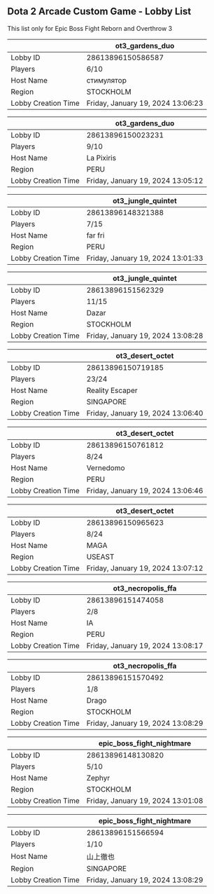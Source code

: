 ## Dota 2 Arcade Custom Game - Lobby List

This list only for Epic Boss Fight Reborn and Overthrow 3

|  | ot3_gardens_duo |
| ------ | ------ |
| Lobby ID | 28613896150586587 |
| Players | 6/10 |
| Host Name | стимулятор |
| Region | STOCKHOLM |
| Lobby Creation Time | Friday, January 19, 2024 13:06:23 |


|  | ot3_gardens_duo |
| ------ | ------ |
| Lobby ID | 28613896150023231 |
| Players | 9/10 |
| Host Name | La Pixiris |
| Region | PERU |
| Lobby Creation Time | Friday, January 19, 2024 13:05:12 |


|  | ot3_jungle_quintet |
| ------ | ------ |
| Lobby ID | 28613896148321388 |
| Players | 7/15 |
| Host Name | far fri |
| Region | PERU |
| Lobby Creation Time | Friday, January 19, 2024 13:01:33 |


|  | ot3_jungle_quintet |
| ------ | ------ |
| Lobby ID | 28613896151562329 |
| Players | 11/15 |
| Host Name | Dazar |
| Region | STOCKHOLM |
| Lobby Creation Time | Friday, January 19, 2024 13:08:28 |


|  | ot3_desert_octet |
| ------ | ------ |
| Lobby ID | 28613896150719185 |
| Players | 23/24 |
| Host Name | Reality Escaper |
| Region | SINGAPORE |
| Lobby Creation Time | Friday, January 19, 2024 13:06:40 |


|  | ot3_desert_octet |
| ------ | ------ |
| Lobby ID | 28613896150761812 |
| Players | 8/24 |
| Host Name | Vernedomo |
| Region | PERU |
| Lobby Creation Time | Friday, January 19, 2024 13:06:46 |


|  | ot3_desert_octet |
| ------ | ------ |
| Lobby ID | 28613896150965623 |
| Players | 8/24 |
| Host Name | MAGA |
| Region | USEAST |
| Lobby Creation Time | Friday, January 19, 2024 13:07:12 |


|  | ot3_necropolis_ffa |
| ------ | ------ |
| Lobby ID | 28613896151474058 |
| Players | 2/8 |
| Host Name | IA |
| Region | PERU |
| Lobby Creation Time | Friday, January 19, 2024 13:08:17 |


|  | ot3_necropolis_ffa |
| ------ | ------ |
| Lobby ID | 28613896151570492 |
| Players | 1/8 |
| Host Name | Drago |
| Region | STOCKHOLM |
| Lobby Creation Time | Friday, January 19, 2024 13:08:29 |


|  | epic_boss_fight_nightmare |
| ------ | ------ |
| Lobby ID | 28613896148130820 |
| Players | 5/10 |
| Host Name | Zephyr |
| Region | STOCKHOLM |
| Lobby Creation Time | Friday, January 19, 2024 13:01:08 |


|  | epic_boss_fight_nightmare |
| ------ | ------ |
| Lobby ID | 28613896151566594 |
| Players | 1/10 |
| Host Name | 山上徹也 |
| Region | SINGAPORE |
| Lobby Creation Time | Friday, January 19, 2024 13:08:29 |



